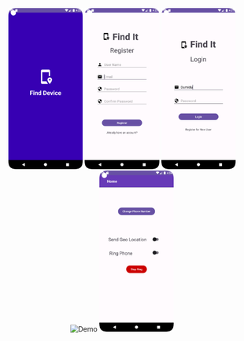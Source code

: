 <div align="center">
    <img alt="Demo" src="welcome.png" width="30%" />
    <img alt="Demo" src="register.png" width="30%" />
    <img alt="Demo" src="login.png" width="30%" />
</div>
<div align="center">
    <img alt="Demo" src="add_home.png" width="30%" />
    <img alt="Demo" src="home.png" width="30%" />
</div>